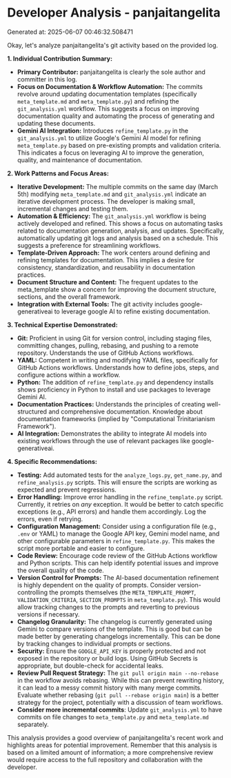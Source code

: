 # Developer Analysis - panjaitangelita
Generated at: 2025-06-07 00:46:32.508471

Okay, let's analyze panjaitangelita's git activity based on the provided log.

**1. Individual Contribution Summary:**

*   **Primary Contributor:** panjaitangelita is clearly the sole author and committer in this log.
*   **Focus on Documentation & Workflow Automation:**  The commits revolve around updating documentation templates (specifically `meta_template.md` and `meta_template.py`) and refining the `git_analysis.yml` workflow. This suggests a focus on improving documentation quality and automating the process of generating and updating these documents.
*   **Gemini AI Integration:** Introduces `refine_template.py` in the `git_analysis.yml` to utilize Google's Gemini AI model for refining `meta_template.py` based on pre-existing prompts and validation criteria. This indicates a focus on leveraging AI to improve the generation, quality, and maintenance of documentation.

**2. Work Patterns and Focus Areas:**

*   **Iterative Development:** The multiple commits on the same day (March 5th) modifying `meta_template.md` and `git_analysis.yml` indicate an iterative development process.  The developer is making small, incremental changes and testing them.
*   **Automation & Efficiency:** The `git_analysis.yml` workflow is being actively developed and refined. This shows a focus on automating tasks related to documentation generation, analysis, and updates. Specifically, automatically updating git logs and analysis based on a schedule. This suggests a preference for streamlining workflows.
*   **Template-Driven Approach:** The work centers around defining and refining templates for documentation. This implies a desire for consistency, standardization, and reusability in documentation practices.
*   **Document Structure and Content:** The frequent updates to the meta_template show a concern for improving the document structure, sections, and the overall framework.
*   **Integration with External Tools:** The git activity includes google-generativeai to leverage google AI to refine existing documentation.

**3. Technical Expertise Demonstrated:**

*   **Git:**  Proficient in using Git for version control, including staging files, committing changes, pulling, rebasing, and pushing to a remote repository.  Understands the use of GitHub Actions workflows.
*   **YAML:**  Competent in writing and modifying YAML files, specifically for GitHub Actions workflows.  Understands how to define jobs, steps, and configure actions within a workflow.
*   **Python:**  The addition of `refine_template.py` and dependency installs shows proficiency in Python to install and use packages to leverage Gemini AI.
*   **Documentation Practices:** Understands the principles of creating well-structured and comprehensive documentation. Knowledge about documentation frameworks (implied by "Computational Trinitarianism Framework").
*   **AI Integration:** Demonstrates the ability to integrate AI models into existing workflows through the use of relevant packages like google-generativeai.

**4. Specific Recommendations:**

*   **Testing:** Add automated tests for the `analyze_logs.py`, `get_name.py`, and `refine_analysis.py` scripts. This will ensure the scripts are working as expected and prevent regressions.
*   **Error Handling:** Improve error handling in the `refine_template.py` script. Currently, it retries on *any* exception. It would be better to catch specific exceptions (e.g., API errors) and handle them accordingly. Log the errors, even if retrying.
*   **Configuration Management:** Consider using a configuration file (e.g., `.env` or YAML) to manage the Google API key, Gemini model name, and other configurable parameters in `refine_template.py`. This makes the script more portable and easier to configure.
*   **Code Review:**  Encourage code review of the GitHub Actions workflow and Python scripts. This can help identify potential issues and improve the overall quality of the code.
*   **Version Control for Prompts:** The AI-based documentation refinement is highly dependent on the quality of prompts.  Consider version-controlling the prompts themselves (the `META_TEMPLATE_PROMPT`, `VALIDATION_CRITERIA`, `SECTION_PROMPTS` in `meta_template.py`).  This would allow tracking changes to the prompts and reverting to previous versions if necessary.
*   **Changelog Granularity:** The changelog is currently generated using Gemini to compare versions of the template. This is good but can be made better by generating changelogs incrementally. This can be done by tracking changes to individual prompts or sections.
*   **Security:** Ensure the `GOOGLE_API_KEY` is properly protected and not exposed in the repository or build logs.  Using GitHub Secrets is appropriate, but double-check for accidental leaks.
*   **Review Pull Request Strategy:**  The `git pull origin main --no-rebase` in the workflow avoids rebasing.  While this can prevent rewriting history, it can lead to a messy commit history with many merge commits.  Evaluate whether rebasing (`git pull --rebase origin main`) is a better strategy for the project, potentially with a discussion of team workflows.
*   **Consider more incremental commits**: Update `git_analysis.yml` to have commits on file changes to `meta_template.py` and `meta_template.md` separately.

This analysis provides a good overview of panjaitangelita's recent work and highlights areas for potential improvement.  Remember that this analysis is based on a limited amount of information; a more comprehensive review would require access to the full repository and collaboration with the developer.
